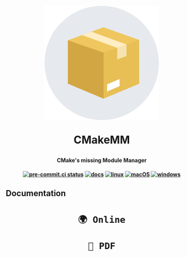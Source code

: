 <h1 align="center">
  <a href="https://cmake-tools.github.io/cmmm"><img src="./docs/static/logo.png" width="300" title="cmmm logo" alt="cmmm"></a>

CMakeMM

</h1>

<h4 align="center">CMake's missing Module Manager</h4>

<h4 align="center">

[![pre-commit.ci status](https://results.pre-commit.ci/badge/github/cmake-tools/cmmm/main.svg)](https://results.pre-commit.ci/latest/github/cmake-tools/cmmm/main)
[![docs](https://github.com/cmake-tools/cmmm/actions/workflows/docs.yml/badge.svg)](https://github.com/cmake-tools/cmmm/actions/workflows/docs.yml)
[![linux](https://github.com/cmake-tools/cmmm/actions/workflows/linux.yml/badge.svg)](https://github.com/cmake-tools/cmmm/actions/workflows/linux.yml)
[![macOS](https://github.com/cmake-tools/cmmm/actions/workflows/macOS.yml/badge.svg)](https://github.com/cmake-tools/cmmm/actions/workflows/macOS.yml)
[![windows](https://github.com/cmake-tools/cmmm/actions/workflows/windows.yml/badge.svg)](https://github.com/cmake-tools/cmmm/actions/workflows/windows.yml)

</h4>

## Documentation ##

<h1 align="center">
  <a href="https://cmake-tools.github.io/cmmm/">

  ```markdown
  🌍 Online
  ```

  </a>
  <a href="https://cmake-tools.github.io/cmmm/pdf/cmmm.pdf">

  ```markdown
  📖 PDF
  ```

  </a>
</h1>
